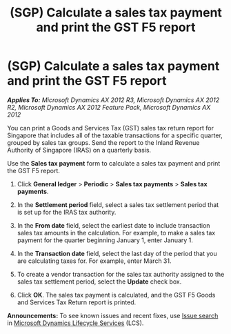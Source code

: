 ﻿---
title: (SGP) Calculate a sales tax payment and print the GST F5 report
TOCTitle: (SGP) Calculate a sales tax payment and print the GST F5 report
ms:assetid: b252ff1e-eee8-4585-a058-2b95308d2658
ms:mtpsurl: https://technet.microsoft.com/en-us/library/Gg232401(v=AX.60)
ms:contentKeyID: 36059058
ms.date: 04/18/2014
mtps_version: v=AX.60
---

# (SGP) Calculate a sales tax payment and print the GST F5 report 


_**Applies To:** Microsoft Dynamics AX 2012 R3, Microsoft Dynamics AX 2012 R2, Microsoft Dynamics AX 2012 Feature Pack, Microsoft Dynamics AX 2012_

You can print a Goods and Services Tax (GST) sales tax return report for Singapore that includes all of the taxable transactions for a specific quarter, grouped by sales tax groups. Send the report to the Inland Revenue Authority of Singapore (IRAS) on a quarterly basis.

Use the **Sales tax payment** form to calculate a sales tax payment and print the GST F5 report.

1.  Click **General ledger** \> **Periodic** \> **Sales tax payments** \> **Sales tax payments**.

2.  In the **Settlement period** field, select a sales tax settlement period that is set up for the IRAS tax authority.

3.  In the **From date** field, select the earliest date to include transaction sales tax amounts in the calculation. For example, to make a sales tax payment for the quarter beginning January 1, enter January 1.

4.  In the **Transaction date** field, select the last day of the period that you are calculating taxes for. For example, enter March 31.

5.  To create a vendor transaction for the sales tax authority assigned to the sales tax settlement period, select the **Update** check box.

6.  Click **OK**. The sales tax payment is calculated, and the GST F5 Goods and Services Tax Return report is printed.

  
**Announcements:** To see known issues and recent fixes, use [Issue search](http://go.microsoft.com/fwlink/?linkid=389258) in [Microsoft Dynamics Lifecycle Services](http://go.microsoft.com/fwlink/?linkid=306505) (LCS).

